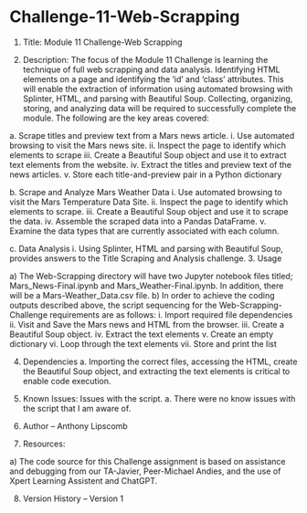 # Challenge-11-Web-Scrapping

1.	Title:  Module 11 Challenge-Web Scrapping

2.	Description:  The focus of the Module 11 Challenge is learning the technique of full web scrapping and data analysis. Identifying HTML elements on a page and identifying the ‘id’ and ‘class’ attributes. This will enable the extraction of information using automated browsing with Splinter, HTML, and parsing with Beautiful Soup. Collecting, organizing, storing, and analyzing data will be required to successfully complete the module. The following are the key areas covered:

a.	Scrape titles and preview text from a Mars news article.
    i.	 Use automated browsing to visit the Mars news site.
    ii.	 Inspect the page to identify which elements to scrape
    iii. Create a Beautiful Soup object and use it to extract text elements from the website.
    iv.	 Extract the titles and preview text of the news articles.
    v.	 Store each title-and-preview pair in a Python dictionary

b.	Scrape and Analyze Mars Weather Data
    i.	 Use automated browsing to visit the Mars Temperature Data Site.
    ii.	 Inspect the page to identify which elements to scrape.
    iii. Create a Beautiful Soup object and use it to scrape the data.
    iv.	 Assemble the scraped data into a Pandas DataFrame.
    v.	 Examine the data types that are currently associated with each column.

c.	Data Analysis
    i.	 Using Splinter, HTML and parsing with Beautiful Soup, provides answers to the Title Scraping and Analysis challenge.
3.	Usage

a)	The Web-Scrapping directory will have two Jupyter notebook files titled; Mars_News-Final.ipynb and Mars_Weather-Final.ipynb. In addition, there will be a Mars-Weather_Data.csv file. 
b)	In order to achieve the coding outputs described above, the script sequencing for the Web-Scrapping-Challenge requirements are as follows:
    i.	 Import required file dependencies
    ii.	 Visit and Save the Mars news and HTML from the browser.
    iii. Create a Beautiful Soup object.
    iv.	 Extract the text elements
    v.	 Create an empty dictionary
    vi.	 Loop through the text elements
    vii. Store and print the list

4.	Dependencies
a.	Importing the correct files, accessing the HTML, create the Beautiful Soup object, and extracting the text elements is critical to enable code execution. 

5.	Known Issues: Issues with the script.
a.	There were no know issues with the script that I am aware of.

6.	Author – Anthony Lipscomb

7.	Resources:  

a)	The code source for this Challenge assignment is based on assistance and debugging from our TA-Javier, Peer-Michael Andies, and the use of Xpert Learning Assistent and ChatGPT.

8.	Version History – Version 1

